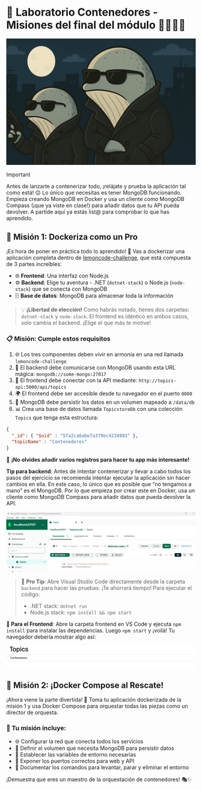 # 🐳 Laboratorio Contenedores - Misiones del final del módulo 🕵🏻‍♀️🫆

![Laboratorio Docker](images/Laboratorio%20Docker.png)

>[!IMPORTANT]
> Antes de lanzarte a contenerizar todo, ¡relájate y prueba la aplicación tal como está! 😌 Lo único que necesitas es tener MongoDB funcionando. Empieza creando MongoDB en Docker y usa un cliente como MongoDB Compass (¡que ya viste en clase!) para añadir datos que tu API pueda devolver. A partide aquí ya estás list@ para comprobar lo que has aprendido.

## 🎯 Misión 1: Dockeriza como un Pro

¡Es hora de poner en práctica todo lo aprendido! 💪 Vas a dockerizar una aplicación completa dentro de [lemoncode-challenge](./), que está compuesta de 3 partes increíbles:

- 🌐 **Frontend**: Una interfaz con Node.js
- ⚙️ **Backend**: Elige tu aventura - .NET (`dotnet-stack`) o Node.js (`node-stack`) que se conecta con MongoDB
- 🗄️ **Base de datos**: MongoDB para almacenar toda la información

> 💡 **¡Libertad de elección!** Como habrás notado, tienes dos carpetas: `dotnet-stack` y `node-stack`. El frontend es idéntico en ambos casos, solo cambia el backend. ¡Elige el que más te motive!

### 📋 Misión: Cumple estos requisitos

1. 🌐 Los tres componentes deben vivir en armonía en una red llamada `lemoncode-challenge`
2. 🔗 El backend debe comunicarse con MongoDB usando esta URL mágica: `mongodb://some-mongo:27017`
3. 🚀 El frontend debe conectar con la API mediante: `http://topics-api:5000/api/topics`
4. 🌍 El frontend debe ser accesible desde tu navegador en el puerto `8080`
5. 💾 MongoDB debe persistir los datos en un volumen mapeado a `/data/db`
6. 📊 Crea una base de datos llamada `TopicstoreDb` con una colección `Topics` que tenga esta estructura:

```json
{
  "_id": { "$oid" : "5fa2ca6abe7a379ec4234883" },
  "topicName" : "Contenedores"
}
```

🎉 **¡No olvides añadir varios registros para hacer tu app más interesante!**

__Tip para backend__: Antes de intentar contenerizar y llevar a cabo todos los pasos del ejercicio se recomienda intentar ejecutar la aplicación sin hacer cambios en ella. En este caso, lo único que es posible que “no tengamos a mano” es el MongoDB. Por lo que empieza por crear este en Docker, usa un cliente como MongoDB Compass para añadir datos que pueda devolver la API.

![Mongo compass](./images/mongodbcompass.png)

> 💎 **Pro Tip**: Abre Visual Studio Code directamente desde la carpeta `backend` para hacer las pruebas. ¡Te ahorrará tiempo! Para ejecutar el código:
> - .NET stack: `dotnet run` 
> - Node.js stack: `npm install && npm start`

**🎨 Para el Frontend**: 
Abre la carpeta frontend en VS Code y ejecuta `npm install` para instalar las dependencias. Luego `npm start` y ¡voilà! Tu navegador debería mostrar algo así:

![Topics](./images/topics.png)

## 🎪 Misión 2: ¡Docker Compose al Rescate!

¡Ahora viene la parte divertida! 🎊 Toma tu aplicación dockerizada de la misión 1 y usa Docker Compose para orquestar todas las piezas como un director de orquesta.

### 🎯 Tu misión incluye:
- 🌐 Configurar la red que conecta todos los servicios
- 💾 Definir el volumen que necesita MongoDB para persistir datos
- 🔧 Establecer las variables de entorno necesarias
- 🚪 Exponer los puertos correctos para web y API
- 📝 Documentar los comandos para levantar, parar y eliminar el entorno

¡Demuestra que eres un maestro de la orquestación de contenedores! 🎭✨
